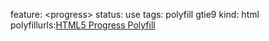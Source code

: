 feature: &lt;progress>
status: use
tags: polyfill gtie9
kind: html
polyfillurls:[HTML5 Progress Polyfill](https://github.com/LeaVerou/HTML5-Progress-polyfill)


